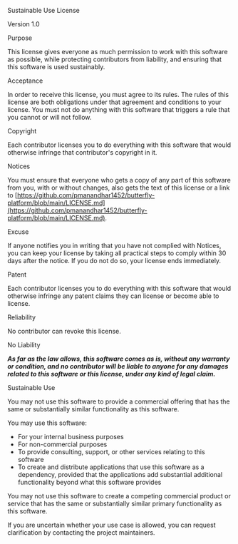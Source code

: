 Sustainable Use License

Version 1.0

Purpose

This license gives everyone as much permission to work with this software as possible, while protecting contributors from liability, and ensuring that this software is used sustainably.

Acceptance

In order to receive this license, you must agree to its rules. The rules of this license are both obligations under that agreement and conditions to your license. You must not do anything with this software that triggers a rule that you cannot or will not follow.

Copyright

Each contributor licenses you to do everything with this software that would otherwise infringe that contributor's copyright in it.

Notices

You must ensure that everyone who gets a copy of any part of this software from you, with or without changes, also gets the text of this license or a link to 
[https://github.com/pmanandhar1452/butterfly-platform/blob/main/LICENSE.md](https://github.com/pmanandhar1452/butterfly-platform/blob/main/LICENSE.md).

Excuse

If anyone notifies you in writing that you have not complied with Notices, you can keep your license by taking all practical steps to comply within 30 days after the notice. If you do not do so, your license ends immediately.

Patent

Each contributor licenses you to do everything with this software that would otherwise infringe any patent claims they can license or become able to license.

Reliability

No contributor can revoke this license.

No Liability

***As far as the law allows, this software comes as is, without any warranty or condition, and no contributor will be liable to anyone for any damages related to this software or this license, under any kind of legal claim.***

Sustainable Use

You may not use this software to provide a commercial offering that has the same or substantially similar functionality as this software.

You may use this software:

- For your internal business purposes
- For non-commercial purposes
- To provide consulting, support, or other services relating to this software
- To create and distribute applications that use this software as a dependency, provided that the applications add substantial additional functionality beyond what this software provides

You may not use this software to create a competing commercial product or service that has the same or substantially similar primary functionality as this software.

If you are uncertain whether your use case is allowed, you can request clarification by contacting the project maintainers.